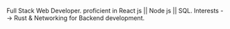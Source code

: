 Full Stack Web Developer.
proficient in React js || Node js || SQL.
Interests --> Rust & Networking for Backend development.

